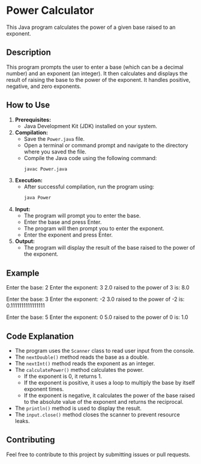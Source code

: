 # Power Calculator

This Java program calculates the power of a given base raised to an exponent.

## Description

This program prompts the user to enter a base (which can be a decimal number) and an exponent (an integer). It then calculates and displays the result of raising the base to the power of the exponent. It handles positive, negative, and zero exponents.

## How to Use

1.  **Prerequisites:**
    * Java Development Kit (JDK) installed on your system.
2.  **Compilation:**
    * Save the `Power.java` file.
    * Open a terminal or command prompt and navigate to the directory where you saved the file.
    * Compile the Java code using the following command:
        ```bash
        javac Power.java
        ```
3.  **Execution:**
    * After successful compilation, run the program using:
        ```bash
        java Power
        ```
4.  **Input:**
    * The program will prompt you to enter the base.
    * Enter the base and press Enter.
    * The program will then prompt you to enter the exponent.
    * Enter the exponent and press Enter.
5.  **Output:**
    * The program will display the result of the base raised to the power of the exponent.

## Example

Enter the base: 2
Enter the exponent: 3
2.0 raised to the power of 3 is: 8.0


Enter the base: 3
Enter the exponent: -2
3.0 raised to the power of -2 is: 0.1111111111111111


Enter the base: 5
Enter the exponent: 0
5.0 raised to the power of 0 is: 1.0


## Code Explanation

* The program uses the `Scanner` class to read user input from the console.
* The `nextDouble()` method reads the base as a double.
* The `nextInt()` method reads the exponent as an integer.
* The `calculatePower()` method calculates the power.
    * If the exponent is 0, it returns 1.
    * If the exponent is positive, it uses a loop to multiply the base by itself exponent times.
    * If the exponent is negative, it calculates the power of the base raised to the absolute value of the exponent and returns the reciprocal.
* The `println()` method is used to display the result.
* The `input.close()` method closes the scanner to prevent resource leaks.

## Contributing

Feel free to contribute to this project by submitting issues or pull requests.